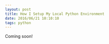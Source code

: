 ```yaml
---
layout: post
title: How I Setup My Local Python Environment
date: 2016/06/21 10:10:10
tags: python
---
```


Coming soon!
